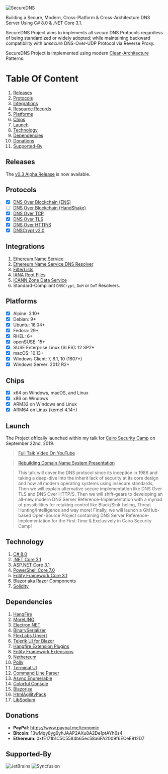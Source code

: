 ![SecureDNS](https://raw.githubusercontent.com/Texnomic/SecureDNS/master/docs/Logo.png "SecureDNS")

Building a Secure, Modern, Cross-Platform & Cross-Architecture DNS Server Using C# 8.0 & .NET Core 3.1.

SecureDNS Project aims to implements all *secure* DNS Protocols regardless of being standardized or widely adopted; while maintaining backward compatibility with *unsecure* DNS-Over-UDP Protocol via Reverse Proxy.

SecureDNS Project is implemented using modern [Clean-Architecture](https://www.amazon.com/Clean-Architecture-Craftsmans-Software-Structure/dp/0134494164) Patterns.

# Table Of Content
1. [Releases](#Releases)
2. [Protocols](#Protocols)
3. [Integrations](#Integrations)
4. [Resource Records](https://github.com/Texnomic/SecureDNS/wiki/Supported-Resource-Records)
5. [Platforms](#Platforms)
6. [Chips](#Chips)
7. [Launch](#Launch)
8. [Technology](#Technology)
9. [Dependencies](#Dependencies)
10. [Donations](#Donations)
11. [Supported-By](#Supported-By)

## Releases
The [v0.3 Alpha Release](https://github.com/Texnomic/SecureDNS/releases/tag/v0.3-alpha) is now available.

## Protocols
- [x] [DNS Over Blockchain (ENS)](https://ens.domains/)
- [ ] [DNS Over Blockchain (HandShake)](https://handshake.org/)
- [X] [DNS Over TCP](https://tools.ietf.org/html/rfc1035)
- [x] [DNS Over TLS](https://tools.ietf.org/html/rfc7858)
- [x] [DNS Over HTTP/S](https://tools.ietf.org/html/rfc8484)
- [X] [DNSCrypt v2.0](https://dnscrypt.info/)

## Integrations
1. [Ethereum Name Service](https://ens.domains/)
2. [Ethereum Name Service DNS Resolver](https://github.com/ensdomains/resolvers)
3. [FilterLists](https://github.com/collinbarrett/FilterLists)
4. [IANA Root Files](https://www.iana.org/domains/root/files)
5. [ICANN Zone Data Service](https://czds.icann.org/home)
6. Standard-Compliant `DNSCrypt`, `DoH` or `DoT` Resolvers.

## Platforms
- [x] Alpine: 3.10+
- [x] Debian: 9+
- [x] Ubuntu: 16.04+
- [x] Fedora: 29+
- [x] RHEL: 6+
- [x] openSUSE: 15+
- [x] SUSE Enterprise Linux (SLES): 12 SP2+
- [x] macOS: 10.13+
- [x] Windows Client: 7, 8.1, 10 (1607+)
- [x] Windows Server: 2012 R2+

## Chips
- [x] x64 on Windows, macOS, and Linux
- [x] x86 on Windows
- [x] ARM32 on Windows and Linux
- [x] ARM64 on Linux (kernel 4.14+)

## Launch
The Project offically launched within my talk for [Cairo Security Camp](https://cairosecuritycamp.com/sessions/rebuilding-the-domain-name-system/) on September 22nd, 2019.

>[Full Talk Video On YouTube](https://youtu.be/1Gxk40dmbFM)

>[Rebuilding Domain Name System Presentation](https://raw.githubusercontent.com/Texnomic/SecureDNS/master/docs/Rebuilding.DNS.pptx)

>This talk will cover the DNS protocol since its inception in 1986 and taking a deep-dive into the inherit lack of security at its core design and how all modern operating systems using insecure standards, Then we will explain alternative secure implementation like DNS Over TLS and DNS Over HTTP/S. Then we will shift-gears to developing an all-new modern DNS Server Reference-Implementation with a myriad of possibilities for retaking control like Black/Sink-holing, Threat Hunting/Intelligence and way more! Finally, we will launch a GitHub-based Open-Source Project containing DNS Server Reference-Implementation for the First-Time & Exclusively in Cairo Security Camp!

## Technology
1. [C# 8.0](https://docs.microsoft.com/en-us/dotnet/csharp/whats-new/csharp-8)
2. [.NET Core 3.1](https://dotnet.microsoft.com/download/dotnet-core/3.0)
3. [ASP.NET Core 3.1](https://dotnet.microsoft.com/download/dotnet-core/3.0)
4. [PowerShell Core 7.0](https://github.com/PowerShell/PowerShell)
5. [Entity Framework Core 3.1](https://docs.microsoft.com/en-us/ef/core/)
6. [Blazor aka Razor Components](https://dotnet.microsoft.com/apps/aspnet/web-apps/client)
7. [Solidity](https://github.com/ethereum/solidity)


## Dependencies
1. [HangFire](https://www.hangfire.io/)
2. [MoreLINQ](https://github.com/morelinq/MoreLINQ)
3. [Electron.NET](https://github.com/ElectronNET/Electron.NET)
4. [BinarySerializer](https://github.com/jefffhaynes/BinarySerializer)
5. [FlexLabs.Upsert](https://github.com/artiomchi/FlexLabs.Upsert)
6. [Telerik UI for Blazor](https://www.telerik.com/blazor-ui)
7. [Hangfire Extension Plugins](https://github.com/wanlitao/HangfireExtension)
8. [Entity Framework Extensions](https://entityframework-extensions.net)
9. [Nethereum](https://nethereum.com/)
10. [Polly](https://github.com/App-vNext/Polly)
11. [Terminal UI](https://github.com/migueldeicaza/gui.cs)
12. [Command Line Parser](https://github.com/commandlineparser/commandline)
13. [Async Enumerable](https://github.com/Dasync/AsyncEnumerable)
14. [Colorful Console](http://colorfulconsole.com/)
15. [Blazorise](https://blazorise.com/)
16. [HtmlAgilityPack](https://html-agility-pack.net/)
17. [LibSodium](https://github.com/jedisct1/libsodium)

## Donations
* **PayPal**: https://www.paypal.me/texnomic
* **Bitcoin**: 13wMqy8yg9yhJAAP2AXu8A2De1ptAYh6s4
* **Ethereum**: 0xfE171b1C5C5584b65ec58a6FA2009f6ECeE812D7

## Supported-By
![JetBrains](https://raw.githubusercontent.com/Texnomic/SecureDNS/master/docs/JetBrains.png "JetBrains")
![Syncfusion](https://raw.githubusercontent.com/Texnomic/SecureDNS/master/docs/Syncfusion.png "Syncfusion")
